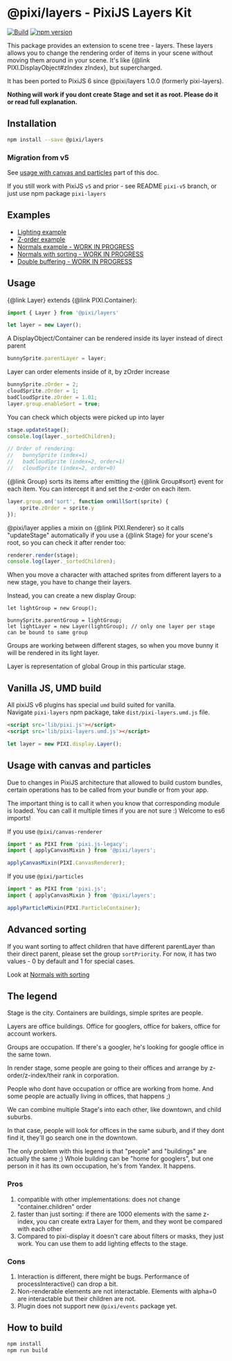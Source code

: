# @pixi/layers - PixiJS Layers Kit

[![Build](https://github.com/pixijs/layers/workflows/Build/badge.svg)](https://github.com/pixijs/layers/actions?query=workflow%3A%22Build%22) [![npm version](https://badge.fury.io/js/%40pixi%2Flayers.svg)](https://badge.fury.io/js/%40pixi%2Flayers)

This package provides an extension to scene tree - layers. These layers allows you to change
the rendering order of items in your scene without moving them around in your scene. It's like
{@link PIXI.DisplayObject#zIndex zIndex}, but supercharged.

It has been ported to PixiJS 6 since @pixi/layers 1.0.0 (formerly pixi-layers).

**Nothing will work if you dont create Stage and set it as root. Please do it or read full explanation.**

## Installation

```bash
npm install --save @pixi/layers
```

### Migration from v5

See [usage with canvas and particles](#usage-with-canvas-and-particles) part of this doc.

If you still work with PixiJS `v5` and prior - see README `pixi-v5` branch, or just use npm package `pixi-layers`

## Examples

* [Lighting example](https://pixijs.io/examples/#/plugin-layers/lighting.js)
* [Z-order example](https://pixijs.io/examples/#/plugin-layers/zorder.js)
* [Normals example - WORK IN PROGRESS](http://pixijs.github.io/examples/#/layers/normals.js)
* [Normals with sorting - WORK IN PROGRESS](http://pixijs.github.io/examples/#/layers/normals.js)
* [Double buffering - WORK IN PROGRESS](http://pixijs.github.io/examples/#/layers/trail.js)

## Usage

{@link Layer} extends {@link PIXI.Container}:

```js
import { Layer } from '@pixi/layers'

let layer = new Layer();
```

A DisplayObject/Container can be rendered inside its layer instead of direct parent

```js
bunnySprite.parentLayer = layer;
```

Layer can order elements inside of it, by zOrder increase

```js
bunnySprite.zOrder = 2;
cloudSprite.zOrder = 1;
badCloudSprite.zOrder = 1.01;
layer.group.enableSort = true;
```

You can check which objects were picked up into layer

```js
stage.updateStage();
console.log(layer._sortedChildren);

// Order of rendering: 
//   bunnySprite (index=1)
//   badCloudSprite (index=2, order=1)
//   cloudSprite (index=2, order=0)
```

{@link Group} sorts its items after emitting the {@link Group#sort} event for each item. You
can intercept it and set the z-order on each item.

```js
layer.group.on('sort', function onWillSort(sprite) {
    sprite.zOrder = sprite.y 
});
```

@pixi/layer applies a mixin on {@link PIXI.Renderer} so it calls "updateStage" automatically if you use a {@link Stage}
for your scene's root, so you can check it after render too:

```js
renderer.render(stage);
console.log(layer._sortedChildren);
```


When you move a character with attached sprites from different layers to a new stage, you have to change their layers.

Instead, you can create a new display Group:

```
let lightGroup = new Group();

bunnySprite.parentGroup = lightGroup;
let lightLayer = new Layer(lightGroup); // only one layer per stage can be bound to same group
```

Groups are working between different stages, so when you move bunny it will be rendered in its light layer.

Layer is representation of global Group in this particular stage.

## Vanilla JS, UMD build

All pixiJS v6 plugins has special `umd` build suited for vanilla.   
Navigate `pixi-layers` npm package, take `dist/pixi-layers.umd.js` file.

```html
<script src='lib/pixi.js'></script>
<script src='lib/pixi-layers.umd.js'></script>
```

```js
let layer = new PIXI.display.Layer();
```

## Usage with canvas and particles

Due to changes in PixiJS architecture that allowed to build custom bundles, certain operations has to be called from your bundle or from your app.

The important thing is to call it when you know that corresponding module is loaded. You can call it multiple times if you are not sure :) Welcome to es6 imports!

If you use `@pixi/canvas-renderer`

```js
import * as PIXI from 'pixi.js-legacy';
import { applyCanvasMixin } from '@pixi/layers';

applyCanvasMixin(PIXI.CanvasRenderer);
```

If you use `@pixi/particles`

```js
import * as PIXI from 'pixi.js';
import { applyCanvasMixin } from '@pixi/layers';

applyParticleMixin(PIXI.ParticleContainer);
```

## Advanced sorting

If you want sorting to affect children that have different parentLayer than their direct parent,
please set the group `sortPriority`. For now, it has two values - 0 by default and 1 for special cases.

Look at [Normals with sorting](http://pixijs.github.io/examples/#/layers/normals.js)

## The legend

Stage is the city. Containers are buildings, simple sprites are people.

Layers are office buildings. Office for googlers, office for bakers, office for account workers.

Groups are occupation. If there's a googler, he's looking for google office in the same town.

In render stage, some people are going to their offices and arrange by z-order/z-index/their rank in corporation.

People who dont have occupation or office are working from home. And some people are actually living in offices, that happens ;)

We can combine multiple Stage's into each other, like downtown, and child suburbs.
 
In that case, people will look for offices in the same suburb, and if they dont find it, they'll go search one in the downtown.

The only problem with this legend is that "people" and "buildings" are actually the same ;) 
Whole building can be "home for googlers", but one person in it has its own occupation, he's from Yandex.
It happens.

### Pros

1. compatible with other implementations: does not change "container.children" order
2. faster than just sorting: if there are 1000 elements with the same z-index, you can create extra Layer for them, and they wont be compared with each other
3. Compared to pixi-display it doesn't care about filters or masks, they just work. You can use them to add lighting effects to the stage.

### Cons

1. Interaction is different, there might be bugs. Performance of processInteractive() can drop a bit.
2. Non-renderable elements are not interactable. Elements with alpha=0 are interactable but their children are not.
3. Plugin does not support new `@pixi/events` package yet.

## How to build

```bash
npm install
npm run build
```
